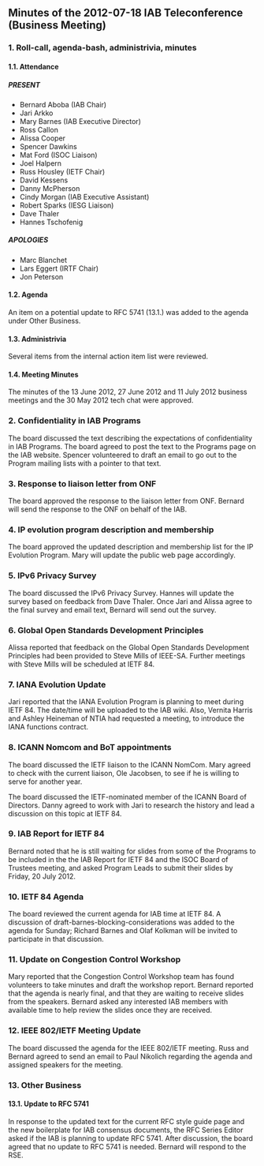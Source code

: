 
Minutes of the 2012-07-18 IAB Teleconference (Business Meeting)
---------------------------------------------------------------


### 1. Roll-call, agenda-bash, administrivia, minutes


#### 1.1. Attendance


##### PRESENT


* Bernard Aboba (IAB Chair)
* Jari Arkko
* Mary Barnes (IAB Executive Director)
* Ross Callon
* Alissa Cooper
* Spencer Dawkins
* Mat Ford (ISOC Liaison)
* Joel Halpern
* Russ Housley (IETF Chair)
* David Kessens
* Danny McPherson
* Cindy Morgan (IAB Executive Assistant)
* Robert Sparks (IESG Liaison)
* Dave Thaler
* Hannes Tschofenig


##### APOLOGIES


* Marc Blanchet
* Lars Eggert (IRTF Chair)
* Jon Peterson


#### 1.2. Agenda


An item on a potential update to RFC 5741 (13.1.) was added to the agenda under Other Business.


#### 1.3. Administrivia


Several items from the internal action item list were reviewed.


#### 1.4. Meeting Minutes


The minutes of the 13 June 2012, 27 June 2012 and 11 July 2012 business meetings and the 30 May 2012 tech chat were approved.


### 2. Confidentiality in IAB Programs


The board discussed the text describing the expectations of confidentiality in IAB Programs. The board agreed to post the text to the Programs page on the IAB website. Spencer volunteered to draft an email to go out to the Program mailing lists with a pointer to that text.


### 3. Response to liaison letter from ONF


The board approved the response to the liaison letter from ONF. Bernard will send the response to the ONF on behalf of the IAB.


### 4. IP evolution program description and membership


The board approved the updated description and membership list for the IP Evolution Program. Mary will update the public web page accordingly.


### 5. IPv6 Privacy Survey


The board discussed the IPv6 Privacy Survey. Hannes will update the survey based on feedback from Dave Thaler. Once Jari and Alissa agree to the final survey and email text, Bernard will send out the survey.


### 6. Global Open Standards Development Principles


Alissa reported that feedback on the Global Open Standards Development Principles had been provided to Steve Mills of IEEE-SA. Further meetings with Steve Mills will be scheduled at IETF 84.


### 7. IANA Evolution Update


Jari reported that the IANA Evolution Program is planning to meet during IETF 84. The date/time will be uploaded to the IAB wiki. Also, Vernita Harris and Ashley Heineman of NTIA had requested a meeting, to introduce the IANA functions contract.


### 8. ICANN Nomcom and BoT appointments


The board discussed the IETF liaison to the ICANN NomCom. Mary agreed to check with the current liaison, Ole Jacobsen, to see if he is willing to serve for another year.


The board discussed the IETF-nominated member of the ICANN Board of Directors. Danny agreed to work with Jari to research the history and lead a discussion on this topic at IETF 84.


### 9. IAB Report for IETF 84


Bernard noted that he is still waiting for slides from some of the Programs to be included in the the IAB Report for IETF 84 and the ISOC Board of Trustees meeting, and asked Program Leads to submit their slides by Friday, 20 July 2012.


### 10. IETF 84 Agenda


The board reviewed the current agenda for IAB time at IETF 84. A discussion of draft-barnes-blocking-considerations was added to the agenda for Sunday; Richard Barnes and Olaf Kolkman will be invited to participate in that discussion.


### 11. Update on Congestion Control Workshop


Mary reported that the Congestion Control Workshop team has found volunteers to take minutes and draft the workshop report. Bernard reported that the agenda is nearly final, and that they are waiting to receive slides from the speakers. Bernard asked any interested IAB members with available time to help review the slides once they are received.


### 12. IEEE 802/IETF Meeting Update


The board discussed the agenda for the IEEE 802/IETF meeting. Russ and Bernard agreed to send an email to Paul Nikolich regarding the agenda and assigned speakers for the meeting.


### 13. Other Business


#### 13.1. Update to RFC 5741


In response to the updated text for the current RFC style guide page and the new boilerplate for IAB consensus documents, the RFC Series Editor asked if the IAB is planning to update RFC 5741. After discussion, the board agreed that no update to RFC 5741 is needed. Bernard will respond to the RSE.


